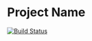# Project Name

[![Build Status](https://github.com/alisherbek-rakhimov/try_actions/actions/workflows/checks.yml/badge.svg?branch=master
)](https://github.com/alisherbek-rakhimov/try_actions/actions/workflows/checks.yml)

